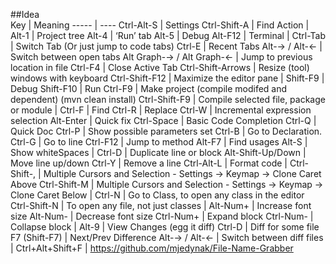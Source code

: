 ##Idea  
Key  | Meaning
-----  | ----
Ctrl-Alt-S  | Settings
Ctrl-Shift-A  | Find Action
  | 
Alt-1  | Project tree
Alt-4  | ‘Run’ tab
Alt-5  | Debug
Alt-F12  | Terminal
  | 
Ctrl-Tab  | Switch Tab (Or just jump to code tabs)
Ctrl-E  | Recent Tabs
Alt-→ / Alt-←  | Switch between open tabs
Alt Graph-→ / Alt Graph-←  | Jump to previous location in file
Ctrl-F4  | Close Active Tab
Ctrl-Shift-Arrows  | Resize (tool) windows with keyboard
Ctrl-Shift-F12  | Maximize the editor pane
  | 
Shift-F9  | Debug
Shift-F10  | Run
Ctrl-F9  | Make project (compile modifed and dependent) (mvn clean install)
Ctrl-Shift-F9  | Compile selected file, package or module
  | 
Ctrl-F  | Find
Ctrl-R  | Replace
Ctrl-W  | Incremental expression selection
Alt-Enter  | Quick fix
Ctrl-Space  | Basic Code Completion
Ctrl-Q  | Quick Doc
Ctrl-P  | Show possible parameters set
Ctrl-B  | Go to Declaration.
Ctrl-G  | Go to line
Ctrl-F12  | Jump to method
Alt-F7  | Find usages
Alt-S  | Show whiteSpaces
  | 
Ctrl-D  | Duplicate line or block
Alt-Shift-Up/Down  | Move line up/down
Ctrl-Y  | Remove a line
Ctrl-Alt-L  | Format code
  | 
Ctrl-Shift-,  | Multiple Cursors and Selection - Settings -> Keymap -> Clone Caret Above
Ctrl-Shift-M  | Multiple Cursors and Selection - Settings -> Keymap -> Clone Caret Below
  | 
Ctrl-N  | Go to Class, to open any class in the editor
Ctrl-Shift-N  | To open any file, not just classes
  | 
Alt-Num+  | Increase font size
Alt-Num-  | Decrease font size
Ctrl-Num+  | Expand block
Ctrl-Num-  | Collapse block
  | 
Alt-9  | View Changes (egg it diff)
Ctrl-D  | Diff for some file
F7 (Shift-F7)  | Next/Prev Difference
Alt-→ / Alt-←  | Switch between diff files
  | 
Ctrl+Alt+Shift+F  | https://github.com/mjedynak/File-Name-Grabber 
